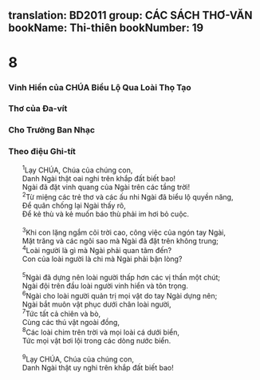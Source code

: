 translation: BD2011
group: CÁC SÁCH THƠ-VĂN
bookName: Thi-thiên 
bookNumber: 19
-------

<div class="title"><h1>8</h1><h3>Vinh Hiển của CHÚA Biểu Lộ Qua Loài Thọ Tạo</h3><h3>Thơ của Ða-vít</h3><h3>Cho Trưởng Ban Nhạc</h3><h3>Theo điệu Ghi-tít</h3></div>
<span class="verse thi_8_1">  <sup>1</sup>Lạy CHÚA, Chúa của chúng con,<br/>  Danh Ngài thật oai nghi trên khắp đất biết bao!<br/>  Ngài đã đặt vinh quang của Ngài trên các tầng trời!<br/></span>
<span class="verse thi_8_2">  <sup>2</sup>Từ miệng các trẻ thơ và các ấu nhi Ngài đã biểu lộ quyền năng, <br/>  Để quân chống lại Ngài thấy rõ,<br/>  Ðể kẻ thù và kẻ muốn báo thù phải im hơi bỏ cuộc.<br/><br/></span>
<span class="verse thi_8_3">  <sup>3</sup>Khi con lặng ngắm cõi trời cao, công việc của ngón tay Ngài,<br/>  Mặt trăng và các ngôi sao mà Ngài đã đặt trên không trung;<br/></span>
<span class="verse thi_8_4">  <sup>4</sup>Loài người là gì mà Ngài phải quan tâm đến?<br/>  Con của loài người là chi mà Ngài phải bận lòng?<br/><br/></span>
<span class="verse thi_8_5">  <sup>5</sup>Ngài đã dựng nên loài người thấp hơn các vị thần một chút;<br/>  Ngài đội trên đầu loài người vinh hiển và tôn trọng.<br/></span>
<span class="verse thi_8_6">  <sup>6</sup>Ngài cho loài người quản trị mọi vật do tay Ngài dựng nên;<br/>  Ngài bắt muôn vật phục dưới chân loài người,<br/></span>
<span class="verse thi_8_7">  <sup>7</sup>Tức tất cả chiên và bò,<br/>  Cùng các thú vật ngoài đồng,<br/></span>
<span class="verse thi_8_8">  <sup>8</sup>Các loài chim trên trời và mọi loài cá dưới biển,<br/>  Tức mọi vật bơi lội trong các dòng nước biển.<br/><br/></span>
<span class="verse thi_8_9">  <sup>9</sup>Lạy CHÚA, Chúa của chúng con,<br/>  Danh Ngài thật uy nghi trên khắp đất biết bao!<br/></span>
